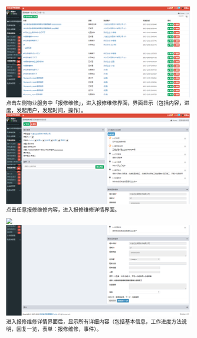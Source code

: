 ![](/assets/保修维修.png)点击左侧物业服务中「报修维修」，进入报修维修界面，界面显示（包括内容，进度，发起用户，发起时间，操作）。![](/assets/保修维修1.png)点击任意报修维修内容，进入报修维修详情界面。

![](https://www.gitbook.com/cdbe7c7f-fc8f-43df-9389-24d78c77c7b6)![](/assets/保修维修2.png)进入报修维修详情界面后，显示所有详细内容（包括基本信息，工作进度方法说明，回复一览，表单：报修维修，事件）。

